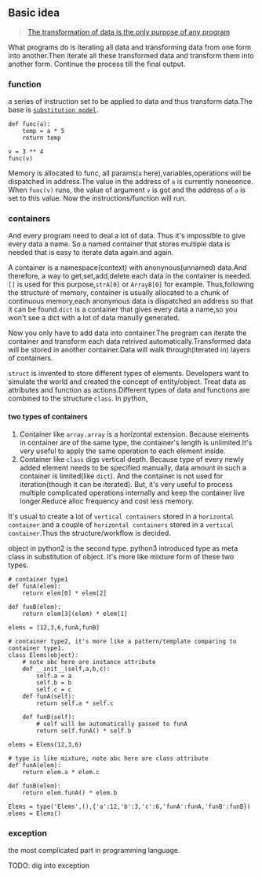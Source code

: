 ## Basic idea
> [The transformation of data is the only purpose of any program](https://www.youtube.com/watch?v=rX0ItVEVjHc)

What programs do is iterating all data and transforming data from one form into another.Then iterate all these transformed data and transform them into another form. Continue the process till the final output. 

### function

a series of instruction set to be applied to data and thus transform data.The base is [`substitution model`](https://mitpress.mit.edu/sites/default/files/sicp/index.html).

	def func(a):
		temp = a * 5
		return temp
	
	v = 3 ** 4
	func(v)

Memory is allocated to func, all params(`a` here),variables,operations will be dispatched in address.The value in the address of `a` is currently nonesence. When `func(v)` runs, the value of argument `v` is got and the address of `a` is set to this value. Now the instructions/function will run.

### containers
And every program need to deal a lot of data. Thus it's impossible to give every data a name. So a named container that stores multiple data is needed that is easy to iterate data again and again.

A container is a namespace(context) with anonynous(unnamed) data.And therefore, a way to get,set,add,delete each data in the container is needed. `[]` is used for this purpose,`strA[0]` or `ArrayB[0]` for example. Thus,following the structure of memory, container is usually allocated to a chunk of continuous memory,each anonymous data is dispatched an address so that it can be found.`dict` is a container that gives every data a name,so you won't see a dict with a lot of data manully generated.

Now you only have to add data into container.The program can iterate the container and transform each data retrived automatically.Transformed data will be stored in another container.Data will walk through(iterated in) layers of containers.

`struct` is invented to store different types of elements. Developers want to simulate the world and created the concept of entity/object. Treat data as attributes and function as actions.Different types of data and functions are combined to the structure `class`. In python,

#### two types of containers

1. Container like `array.array` is a horizontal extension. Because elements in container are of the same type, the container's length is unlimited.It's very useful to apply the same operation to each element inside.
2. Container like `class` digs vertical depth. Because type of every newly added element needs to be specified manually, data amount in such a container is limited(like `dict`). And the container is not used for iteration(though it can be iterated). But, it's very useful to process multiple complicated operations internally and keep the container live longer.Reduce alloc frequency and cost less memory. 


It's usual to create a lot of `vertical containers` stored in a `horizontal container` and a couple of  `horizontal containers` stored in a `vertical container`.Thus the structure/workflow is decided.

object in python2 is the second type.
python3 introduced type as meta class in substitution of object. It's more like mixture form of these two types.

	# container type1
	def funA(elem):
		return elem[0] * elem[2]
	
	def funB(elem):
		return elem[3](elem) * elem[1]
	
	elems = [12,3,6,funA,funB]

	# container type2, it's more like a pattern/template comparing to container type1.
	class Elems(object):
		# note abc here are instance attribute
		def __init__(self,a,b,c):
			self.a = a
			self.b = b
			self.c = c
		def funA(self):
			return self.a * self.c
		
		def funB(self):
			# self will be automatically passed to funA
			return self.funA() * self.b

	elems = Elems(12,3,6)

	# type is like mixture, note abc here are class attribute
	def funA(elem):
		return elem.a * elem.c
	
	def funB(elem):
		return elem.funA() * elem.b
	
	Elems = type('Elems',(),{'a':12,'b':3,'c':6,'funA':funA,'funB':funB})
	elems = Elems()


### exception

the most complicated part in programming language.

TODO: dig into exception
